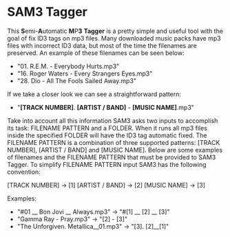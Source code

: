 # SAM3 Tagger
This **S**emi-**A**utomatic **M**P**3** **Tagger** is a pretty simple and useful tool with the goal of fix ID3 tags on mp3 files. Many downloaded music packs have mp3 files with incorrect ID3 data, but most of the time the filenames are preserved. An example of these filenames can be seen below:

- "01. R.E.M. - Everybody Hurts.mp3"
- "16. Roger Waters - Every Strangers Eyes.mp3"
- "28. Dio - All The Fools Sailed Away.mp3"

If we take a closer look we can see a straightforward pattern:
- "**[TRACK NUMBER]**. **[ARTIST / BAND]** - **[MUSIC NAME]**.mp3"

Take into account all this information SAM3 asks two inputs to accomplish its task: FILENAME PATTERN and a FOLDER. When it runs all mp3 files inside the specified FOLDER will have the ID3 tag automatic fixed. The FILENAME PATTERN is a combination of three supported patterns: [TRACK NUMBER], [ARTIST / BAND] and [MUSIC NAME]. Below are some examples of filenames and the FILENAME PATTERN that must be provided to SAM3 Tagger. To simplify FILENAME PATTERN input SAM3 has the following convention:

[TRACK NUMBER] -> [1]
[ARTIST / BAND] -> [2]
[MUSIC NAME] -> [3]

Examples:
- "#01 __ Bon Jovi __ Always.mp3" -> "#[1] __ [2] __ [3]"
- "Gamma Ray - Pray.mp3" -> "[2] - [3]"
- "The Unforgiven. Metallica__01.mp3" -> "[3]. [2]__[1]"
